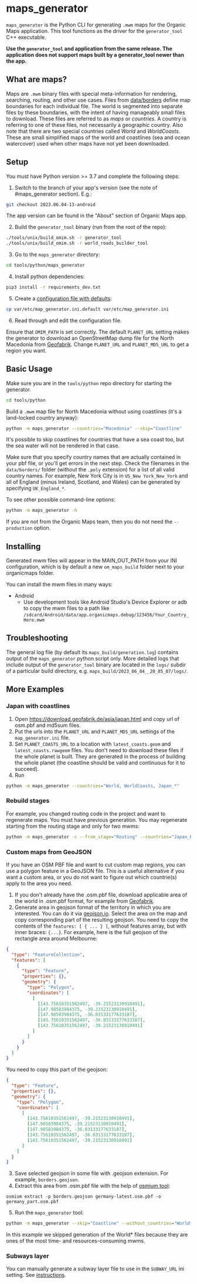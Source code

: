 # maps_generator

`maps_generator` is the Python CLI for generating `.mwm` maps for the Organic Maps application. This tool functions as the driver for the `generator_tool` C++ executable.

**Use the `generator_tool` and application from the same release. The application does not support
maps built by a generator_tool newer than the app.**

## What are maps?

Maps are `.mwm` binary files with special meta-information for rendering, searching, routing, and other use cases.
Files from [data/borders](https://github.com/organicmaps/organicmaps/tree/master/data/borders) define map boundaries for each individual file. The world is segmented into separate files by these boundaries, with the intent of having manageably small files to download. These files are referred to as *maps* or *countries*. A country is referring to one of these files, not necessarily a geographic country. Also note that there are two special countries called *World* and *WorldCoasts*. These are small simplified maps of the world and coastlines (sea and ocean watercover) used when other maps have not yet been downloaded.

## Setup

You must have Python version >= 3.7 and complete the following steps:

1. Switch to the branch of your app's version (see the note of #maps_generator section). E.g.:

```sh
git checkout 2023.06.04-13-android
```

The app version can be found in the "About" section of Organic Maps app.

2. Build the `generator_tool` binary (run from the root of the repo):

```sh
./tools/unix/build_omim.sh -r generator_tool
./tools/unix/build_omim.sh -r world_roads_builder_tool
```

3. Go to the `maps_generator` directory:

```sh
cd tools/python/maps_generator
```

4. Install python dependencies:

```sh
pip3 install -r requirements_dev.txt
```

5. Create a [configuration file with defaults](https://github.com/organicmaps/organicmaps/blob/master/tools/python/maps_generator/var/etc/map_generator.ini.default):

```sh
cp var/etc/map_generator.ini.default var/etc/map_generator.ini
```

6. Read through and edit the configuration file.

Ensure that `OMIM_PATH` is set correctly.
The default `PLANET_URL` setting makes the generator to download an OpenStreetMap dump file for the North Macedonia from [Geofabrik](http://download.geofabrik.de/index.html). Change `PLANET_URL` and `PLANET_MD5_URL` to get a region you want.

## Basic Usage

Make sure you are in the `tools/python` repo directory for starting the generator.

```sh
cd tools/python
```

Build a `.mwm` map file for North Macedonia without using coastlines (it's a land-locked country anyway):
```sh
python -m maps_generator --countries="Macedonia" --skip="Coastline"
```

It's possible to skip coastlines for countries that have a sea coast too, but the sea water will not be rendered in that case.

Make sure that you specify country names that are actually contained in your pbf file, or you'll get errors in the next step. Check the filenames in the `data/borders/` folder (without the `.poly` extension) for a list of all valid country names. For example, New York City is in `US_New York_New_York` and all of England (minus Ireland, Scotland, and Wales) can be generated by specifying `UK_England_*`.

To see other possible command-line options:
```sh
python -m maps_generator -h
```

If you are not from the Organic Maps team, then you do not need the `--production` option.

## Installing

Generated mwm files will appear in the MAIN_OUT_PATH from your INI configuration, which is by default a new `om_maps_build` folder next to your organicmaps folder.

You can install the mwm files in many ways:
- Android
  - Use development tools like Android Studio's Device Explorer or adb to copy the mwm files to a path like `/sdcard/Android/data/app.organicmaps.debug/123456/Your_Country_Here.mwm`

## Troubleshooting

The general log file (by default its `maps_build/generation.log`) contains output of the `maps_generator` python script only. More detailed logs that include output of the `generator_tool` binary are located in the `logs/` subdir of a particular build directory, e.g. `maps_build/2023_06_04__20_05_07/logs/`.

## More Examples

### Japan with coastlines

1. Open https://download.geofabrik.de/asia/japan.html and copy url of osm.pbf and md5sum files.
2. Put the urls into the `PLANET_URL` and `PLANET_MD5_URL` settings of the `map_generator.ini` file.
3. Set `PLANET_COASTS_URL` to a location with `latest_coasts.geom` and `latest_coasts.rawgeom` files. You don't need to download these files if the whole planet is built. They are generated in the process of building the whole planet (the coastline should be valid and continuous for it to succeed).
4. Run

```sh
python -m maps_generator --countries="World, WorldCoasts, Japan_*"
```

### Rebuild stages

For example, you changed routing code in the project and want to regenerate maps.
You must have previous generation. You may regenerate starting from the routing stage and only for two mwms:

```sh
python -m maps_generator -c --from_stage="Routing" --countries="Japan_Kinki Region_Osaka_Osaka, Japan_Chugoku Region_Tottori"
```

### Custom maps from GeoJSON

If you have an OSM PBF file and want to cut custom map regions, you can use a polygon feature in a GeoJSON file. This is a useful alternative if you want a custom area, or you do not want to figure out which countrie(s) apply to the area you need.

1. If you don't already have the .osm.pbf file, download applicable area of the world in .osm.pbf format, for example from [Geofabrik](http://download.geofabrik.de/index.html).
2. Generate area in geojson format of the territory in which you are interested. You can do it via [geojson.io](http://geojson.io/). Select the area on the map and copy corresponding part of the resulting geojson. You need to copy the contents of the `features: [ { ... } ]`, without features array, but with inner braces: `{...}`. For example, here is the full geojson of the rectangle area around Melbourne:

```json
{
  "type": "FeatureCollection",
  "features": [
    {
      "type": "Feature",
      "properties": {},
      "geometry": {
        "type": "Polygon",
        "coordinates": [
          [
            [143.75610351562497, -39.21523130910491],
            [147.98583984375, -39.21523130910491],
            [147.98583984375, -36.03133177633187],
            [143.75610351562497, -36.03133177633187],
            [143.75610351562497, -39.21523130910491]
          ]
        ]
      }
    }
  ]
}
```

You need to copy this part of the geojson:

```json
{
  "type": "Feature",
  "properties": {},
  "geometry": {
    "type": "Polygon",
    "coordinates": [
      [
        [143.75610351562497, -39.21523130910491],
        [147.98583984375, -39.21523130910491],
        [147.98583984375, -36.03133177633187],
        [143.75610351562497, -36.03133177633187],
        [143.75610351562497, -39.21523130910491]
      ]
    ]
  }
}
```

3. Save selected geojson in some file with .geojson extension. For example, `borders.geojson`.
4. Extract this area from .osm.pbf file with the help of [osmium tool](https://osmcode.org/osmium-tool/):

```
osmium extract -p borders.geojson germany-latest.osm.pbf -o germany_part.osm.pbf
```

5. Run the `maps_generator` tool:

```sh
python -m maps_generator --skip="Coastline" --without_countries="World*"
```

In this example we skipped generation of the World\* files because they are ones of the most time- and resources-consuming mwms.

### Subways layer

You can manually generate a subway layer file to use in the `SUBWAY_URL` ini setting. See [instructions](https://github.com/organicmaps/organicmaps/tree/master/docs/SUBWAY_GENERATION.md).
